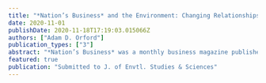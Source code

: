 ```yaml
---
title: "*Nation’s Business* and the Environment: Changing Relationships with Pollution, “Ecologists,” Renewables, and Regulations, 1945-1981"
date: 2020-11-01
publishDate: 2020-11-18T17:19:03.015066Z
authors: ["Adam D. Orford"]
publication_types: ["3"]
abstract: "*Nation’s Business* was a monthly business magazine published by the U.S. Chamber of Commerce, with a subscription list larger than Business Week, Forbes, or Fortune. This study explores how the magazine responded and adapted to the rise of environmentalism, and environmental regulation of business, by exploring its treatment of four topics: DDT, environmentalists, government regulation, and renewable energy. It is built on a full-text review of all issues of Nation’s Business published between 1945 and 1981. It reveals the development of a variety of anti-environmental logics and discourses, including the delegitimization of environmentalism as emotional and irrational, the undermining of scientific conclusions as uncertain, the monetization of decisionmaking using cost-benefit analysis, and the problematization of government overregulation. The study thus traces the origins of the anti-environmental policies of the Reagan Administration to the business community of the preceding decade."
featured: true
publication: "Submitted to J. of Envtl. Studies & Sciences"
---
```


